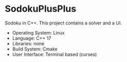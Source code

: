 # SodokuPlusPlus
Sodoku in C++.
This project contains a solver and a UI.
- Operating System: Linux
- Language: C++ 17
- Libraries: none
- Build System: Cmake
- User Interface: Terminal based (curses)
